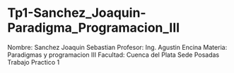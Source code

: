# Tp1-Sanchez_Joaquin-Paradigma_Programacion_III


Nombre: Sanchez Joaquin Sebastian
Profesor: Ing. Agustin Encina
Materia: Paradigmas y programacion III
Facultad: Cuenca del Plata Sede Posadas
Trabajo Practico 1